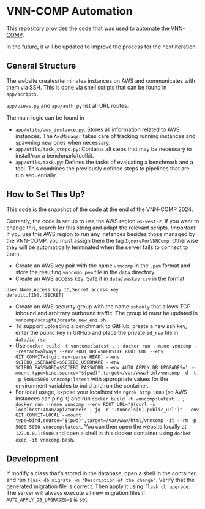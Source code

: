 # VNN-COMP Automation

This repository provides the code that was used to automate the [VNN-COMP](https://vnncomp.christopher-brix.de).

In the future, it will be updated to improve the process for the next iteration.

## General Structure

The website creates/terminates instances on AWS and communicates with them via SSH.
This is done via shell scripts that can be found in `app/scripts`.

`app/views.py` and `app/auth.py` list all URL routes.

The main logic can be found in

- `app/utils/aws_instance.py`: Stores all information related to AWS instances. The `AwsManager` takes care of tracking running instances and spawning new ones when necessary.
- `app/utils/task_steps.py`: Contains all steps that may be necessary to install/run a benchmark/toolkit.
- `app/utils/task.py`: Defines the tasks of evaluating a benchmark and a tool. This combines the previously defined steps to pipelines that are run sequentially.

## How to Set This Up?

This code is the snapshot of the code at the end of the VNN-COMP 2024.

Currently, the code is set up to use the AWS region `us-west-2`. If you want to change this, search for this string and adapt the relevant scripts.
*Important*: If you use this AWS region to run any instances besides those managed by the VNN-COMP, you must assign them the tag `IgnoreForVNNComp`. Otherwise they will be automatically terminated when the server fails to connect to them.

- Create an AWS key pair with the name `vnncomp` in the `.pem` format and store the resulting `vnncomp.pem` file in the `data` directory.
- Create an AWS access key. Safe it in `data/awskey.csv` in the format
```
User Name,Access key ID,Secret access key
default,[ID],[SECRET]
```
- Create an AWS security group with the name `sshonly` that allows TCP inbound and arbitrary outbound traffic. The group id must be updated in `vnncomp/scripts/create_new_eni.sh`
- To support uploading a benchmark to GitHub, create a new ssh key, enter the public key in GitHub and place the private `id_rsa` file in `data/id_rsa`
- Use `docker build -t vnncomp:latest . ; docker run --name vnncomp --restart=always --env ROOT_URL=$WEBSITE_ROOT_URL --env GIT_COMMIT=$(git rev-parse HEAD) --env SCIEBO_USERNAME=$SCIEBO_USERNAME --env SCIEBO_PASSWORD=$SCIEBO_PASSWORD --env AUTO_APPLY_DB_UPGRADES=1 --mount type=bind,source="$(pwd)",target=/var/www/html/vnncomp -d -t -p 5000:5000 vnncomp:latest` with appropriate values for the environment variables to build and run the container. 
- For local usage, expose your localhost via `ngrok http 5000` (so AWS instances can ping it) and run `docker build -t vnncomp:latest . ; docker run --name vnncomp --env ROOT_URL="$(curl -s localhost:4040/api/tunnels | jq -r '.tunnels[0].public_url')" --env GIT_COMMIT=LOCAL --mount type=bind,source="$(pwd)",target=/var/www/html/vnncomp -it --rm -p 5000:5000 vnncomp:latest`. You can then open the website locally at `127.0.0.1:5000` and open a shell in this docker container using `docker exec -it vnncomp bash`.

## Development

If modify a class that's stored in the database, open a shell in the container, and run `flask db migrate -m "Description of the change"`. Verify that the generated migration file is correct. Then apply it using `flask db upgrade`. The server will always execute all new migration files if `AUTO_APPLY_DB_UPGRADES=1` is set.